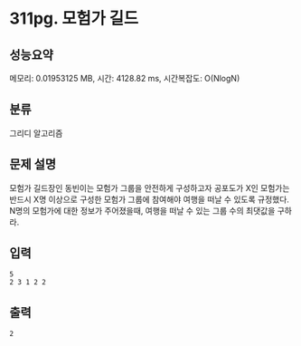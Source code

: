 # 311pg. 모험가 길드

## 성능요약

메모리: 0.01953125 MB, 시간: 4128.82 ms, 시간복잡도: O(NlogN)

## 분류

그리디 알고리즘

## 문제 설명

모험가 길드장인 동빈이는 모험가 그룹을 안전하게 구성하고자 공포도가 X인 모험가는 반드시 X명 이상으로
구성한 모험가 그룹에 참여해야 여행을 떠날 수 있도록 규정했다.
N명의 모험가에 대한 정보가 주어졌을때, 여행을 떠날 수 있는 그룹 수의 최댓값을 구하라.

## 입력

```
5
2 3 1 2 2
```

## 출력

```
2
```